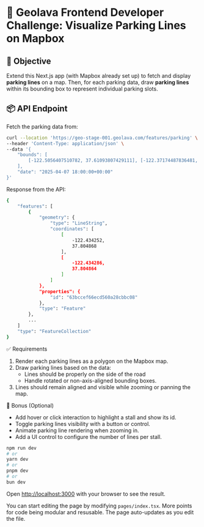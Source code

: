 # 🧠 Geolava Frontend Developer Challenge: Visualize Parking Lines on Mapbox

## 🚀 Objective

Extend this Next.js app (with Mapbox already set up) to fetch and display **parking lines** on a map. Then, for each parking data, draw **parking lines** within its bounding box to represent individual parking slots.

## 📦 API Endpoint

Fetch the parking data from:

```bash
curl --location 'https://geo-stage-001.geolava.com/features/parking' \
--header 'Content-Type: application/json' \
--data '{
    "bounds": [
        [-122.5056407510782, 37.61093807429111], [-122.37174487836481, 37.84012716451066]
    ],
    "date": "2025-04-07 18:00:00+00:00"
}'
```

Response from the API:

```bash
{
    "features": [
        {
            "geometry": {
                "type": "LineString",
                "coordinates": [
                    [
                        -122.434252,
                        37.804868
                    ],
                    [
                        -122.434286,
                        37.804864
                    ]
                ]
            },
            "properties": {
                "id": "63bccef66ecd560a28cbbc08"
            },
            "type": "Feature"
        },
        ...
    ]
    "type": "FeatureCollection"
}
```

✅ Requirements
1. Render each parking lines as a polygon on the Mapbox map.
2. Draw parking lines based on the data:
    - Lines should be properly on the side of the road
    - Handle rotated or non-axis-aligned bounding boxes.
3. Lines should remain aligned and visible while zooming or panning the map.

🌟 Bonus (Optional)
* Add hover or click interaction to highlight a stall and show its id.
* Toggle parking lines visibility with a button or control.
* Animate parking line rendering when zooming in.
* Add a UI control to configure the number of lines per stall.

```bash
npm run dev
# or
yarn dev
# or
pnpm dev
# or
bun dev
```

Open [http://localhost:3000](http://localhost:3000) with your browser to see the result.

You can start editing the page by modifying `pages/index.tsx`. More points for code being modular and resusable.
The page auto-updates as you edit the file.


